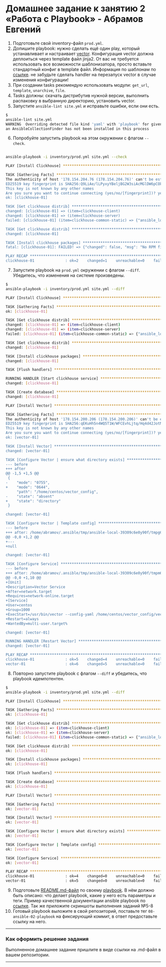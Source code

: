 # Домашнее задание к занятию 2 «Работа с Playbook» - Абрамов Евгений

1. Подготовьте свой inventory-файл `prod.yml`.
2. Допишите playbook: нужно сделать ещё один play, который устанавливает и настраивает [vector](https://vector.dev). Конфигурация vector должна деплоиться через template файл jinja2. От вас не требуется использовать все возможности шаблонизатора, просто вставьте стандартный конфиг в template файл. Информация по шаблонам по [ссылке](https://www.dmosk.ru/instruktions.php?object=ansible-nginx-install). не забудьте сделать handler на перезапуск vector в случае изменения конфигурации!
3. При создании tasks рекомендую использовать модули: `get_url`, `template`, `unarchive`, `file`.
4. Tasks должны: скачать дистрибутив нужной версии, выполнить распаковку в выбранную директорию, установить vector.
5. Запустите `ansible-lint site.yml` и исправьте ошибки, если они есть.

```bash
$ 
ansible-lint site.yml
WARNING  Overriding detected file kind 'yaml' with 'playbook' for given positional argument: site.yml
an AnsibleCollectionFinder has not been installed in this process
```

6. Попробуйте запустить playbook на этом окружении с флагом `--check`.

```bash
 
ansible-playbook -i inventory/prod.yml site.yml --check

PLAY [Install Clickhouse] *******************************************************************************

TASK [Gathering Facts] **********************************************************************************
The authenticity of host '178.154.204.76 (178.154.204.76)' can't be established.
ED25519 key fingerprint is SHA256:Q9LiAe/lLPyxyYBeljBG2W3siAcMGlDW6pCOkewVM9U.
This key is not known by any other names
Are you sure you want to continue connecting (yes/no/[fingerprint])? yes
ok: [clickhouse-01]

TASK [Get clickhouse distrib] ***************************************************************************
changed: [clickhouse-01] => (item=clickhouse-client)
changed: [clickhouse-01] => (item=clickhouse-server)
failed: [clickhouse-01] (item=clickhouse-common-static) => {"ansible_loop_var": "item", "changed": false, "dest": "./clickhouse-common-static-22.3.3.44.rpm", "elapsed": 0, "item": "clickhouse-common-static", "msg": "Request failed", "response": "HTTP Error 404: Not Found", "status_code": 404, "url": "https://packages.clickhouse.com/rpm/stable/clickhouse-common-static-22.3.3.44.noarch.rpm"}

TASK [Get clickhouse distrib] ***************************************************************************
changed: [clickhouse-01]

TASK [Install clickhouse packages] **********************************************************************
fatal: [clickhouse-01]: FAILED! => {"changed": false, "msg": "No RPM file matching 'clickhouse-common-static-22.3.3.44.rpm' found on system", "rc": 127, "results": ["No RPM file matching 'clickhouse-common-static-22.3.3.44.rpm' found on system"]}

PLAY RECAP **********************************************************************************************
clickhouse-01              : ok=2    changed=1    unreachable=0    failed=1    skipped=0    rescued=1    ignored=0
```

7. Запустите playbook на `prod.yml` окружении с флагом `--diff`. Убедитесь, что изменения на системе произведены.

```bash
$ 
ansible-playbook -i inventory/prod.yml site.yml --diff

PLAY [Install Clickhouse] *******************************************************************************

TASK [Gathering Facts] **********************************************************************************
ok: [clickhouse-01]

TASK [Get clickhouse distrib] ***************************************************************************
changed: [clickhouse-01] => (item=clickhouse-client)
changed: [clickhouse-01] => (item=clickhouse-server)
failed: [clickhouse-01] (item=clickhouse-common-static) => {"ansible_loop_var": "item", "changed": false, "dest": "./clickhouse-common-static-22.3.3.44.rpm", "elapsed": 0, "item": "clickhouse-common-static", "msg": "Request failed", "response": "HTTP Error 404: Not Found", "status_code": 404, "url": "https://packages.clickhouse.com/rpm/stable/clickhouse-common-static-22.3.3.44.noarch.rpm"}

TASK [Get clickhouse distrib] ***************************************************************************
changed: [clickhouse-01]

TASK [Install clickhouse packages] **********************************************************************
changed: [clickhouse-01]

TASK [Flush handlers] ***********************************************************************************

RUNNING HANDLER [Start clickhouse service] **************************************************************
changed: [clickhouse-01]

TASK [Create database] **********************************************************************************
changed: [clickhouse-01]

PLAY [Install Vector] ***********************************************************************************

TASK [Gathering Facts] **********************************************************************************
The authenticity of host '178.154.200.206 (178.154.200.206)' can't be established.
ED25519 key fingerprint is SHA256:qEKuHh5n4WQ5T1W/WFCEvhLjtq/Hq4d42JotNnkbWUM.
This key is not known by any other names
Are you sure you want to continue connecting (yes/no/[fingerprint])? yes
ok: [vector-01]

TASK [Install Vector] ***********************************************************************************
changed: [vector-01]

TASK [Configure Vector | ensure what directory exists] **************************************************
--- before
+++ after
@@ -1,5 +1,5 @@
 {
-    "mode": "0755",
+    "mode": "0644",
     "path": "/home/centos/vector_config",
-    "state": "absent"
+    "state": "directory"
 }

changed: [vector-01]

TASK [Configure Vector | Template config] ***************************************************************
--- before
+++ after: /home/abramov/.ansible/tmp/ansible-local-39309c6e0y90f/tmpg68wa2un/vector.yml.j2
@@ -0,0 +1,2 @@
+---
+null

changed: [vector-01]

TASK [Configure Service] ********************************************************************************
--- before
+++ after: /home/abramov/.ansible/tmp/ansible-local-39309c6e0y90f/tmpm6ymo2mh/vector.service.j2
@@ -0,0 +1,10 @@
+[Unit]
+Description=Vector Service
+After=network.target
+Requires=network-online.target
+[Service]
+User=centos
+Group=1000
+ExecStart=/usr/bin/vector --config-yaml /home/centos/vector_config/vector.yml --watch-config true
+Restart=always
+WantedBy=multi-user.target%

changed: [vector-01]

RUNNING HANDLER [Restart Vector] ************************************************************************
changed: [vector-01]

PLAY RECAP **********************************************************************************************
clickhouse-01              : ok=5    changed=4    unreachable=0    failed=0    skipped=0    rescued=1    ignored=0   
vector-01                  : ok=6    changed=5    unreachable=0    failed=0    skipped=0    rescued=0    ignored=0  
```

8. Повторно запустите playbook с флагом `--diff` и убедитесь, что playbook идемпотентен.

```bash
$ 
ansible-playbook -i inventory/prod.yml site.yml --diff

PLAY [Install Clickhouse] *******************************************************************************

TASK [Gathering Facts] **********************************************************************************
ok: [clickhouse-01]

TASK [Get clickhouse distrib] ***************************************************************************
ok: [clickhouse-01] => (item=clickhouse-client)
ok: [clickhouse-01] => (item=clickhouse-server)
failed: [clickhouse-01] (item=clickhouse-common-static) => {"ansible_loop_var": "item", "changed": false, "dest": "./clickhouse-common-static-22.3.3.44.rpm", "elapsed": 0, "gid": 1000, "group": "centos", "item": "clickhouse-common-static", "mode": "0664", "msg": "Request failed", "owner": "centos", "response": "HTTP Error 404: Not Found", "secontext": "unconfined_u:object_r:user_home_t:s0", "size": 246310036, "state": "file", "status_code": 404, "uid": 1000, "url": "https://packages.clickhouse.com/rpm/stable/clickhouse-common-static-22.3.3.44.noarch.rpm"}

TASK [Get clickhouse distrib] ***************************************************************************
ok: [clickhouse-01]

TASK [Install clickhouse packages] **********************************************************************
ok: [clickhouse-01]

TASK [Flush handlers] ***********************************************************************************

TASK [Create database] **********************************************************************************
ok: [clickhouse-01]

PLAY [Install Vector] ***********************************************************************************

TASK [Gathering Facts] **********************************************************************************
ok: [vector-01]

TASK [Install Vector] ***********************************************************************************
ok: [vector-01]

TASK [Configure Vector | ensure what directory exists] **************************************************
ok: [vector-01]

TASK [Configure Vector | Template config] ***************************************************************
ok: [vector-01]

TASK [Configure Service] ********************************************************************************
ok: [vector-01]

PLAY RECAP **********************************************************************************************
clickhouse-01              : ok=4    changed=0    unreachable=0    failed=0    skipped=0    rescued=1    ignored=0   
vector-01                  : ok=5    changed=0    unreachable=0    failed=0    skipped=0    rescued=0    ignored=0 
```

9. Подготовьте [README.md-файл](https://github.com/jekaabramov/netology_hw/blob/master/%D0%A1%D0%B8%D1%81%D1%82%D0%B5%D0%BC%D0%B0%20%D1%83%D0%BF%D1%80%D0%B0%D0%B2%D0%BB%D0%B5%D0%BD%D0%B8%D1%8F%20%D0%BA%D0%BE%D0%BD%D1%84%D0%B8%D0%B3%D1%83%D1%80%D0%B0%D1%86%D0%B8%D1%8F%D0%BC%D0%B8/08-ansible-02-playbook/playbook/README.md) по своему [playbook](https://github.com/jekaabramov/netology_hw/tree/master/%D0%A1%D0%B8%D1%81%D1%82%D0%B5%D0%BC%D0%B0%20%D1%83%D0%BF%D1%80%D0%B0%D0%B2%D0%BB%D0%B5%D0%BD%D0%B8%D1%8F%20%D0%BA%D0%BE%D0%BD%D1%84%D0%B8%D0%B3%D1%83%D1%80%D0%B0%D1%86%D0%B8%D1%8F%D0%BC%D0%B8/08-ansible-02-playbook/playbook). В нём должно быть описано: что делает playbook, какие у него есть параметры и теги. Пример качественной документации ansible playbook по [ссылке](https://github.com/opensearch-project/ansible-playbook). Так же приложите скриншоты выполнения заданий №5-8
10. Готовый playbook выложите в свой репозиторий, поставьте тег `08-ansible-02-playbook` на фиксирующий коммит, в ответ предоставьте ссылку на него.

---

### Как оформить решение задания

Выполненное домашнее задание пришлите в виде ссылки на .md-файл в вашем репозитории.

---

